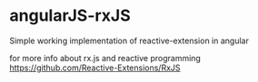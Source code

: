 # angularJS-rxJS

Simple working implementation of reactive-extension in angular

for more info about rx.js and reactive programming
https://github.com/Reactive-Extensions/RxJS
